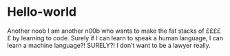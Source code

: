 # Hello-world
Another noob
I am another n00b who wants to make the fat stacks of £££££ by learning to code. 
Surely if I can learn to speak a human language, I can learn a machine language?!
SURELY?!
I don't want to be a lawyer really.
